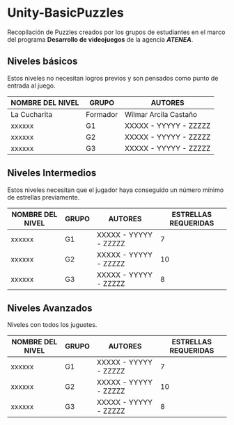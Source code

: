 # Unity-BasicPuzzles
Recopilación de Puzzles creados por los grupos de estudiantes en el marco del programa **Desarrollo de videojuegos** de la agencia **_ATENEA_**.  

## Niveles básicos
Estos niveles no necesitan logros previos y son pensados como punto de entrada al juego.  

| NOMBRE DEL NIVEL | GRUPO | AUTORES |
| ---------------- | ----- | ------- |
| La Cucharita     | Formador | Wilmar Arcila Castaño |
| xxxxxx           | G1    | XXXXX - YYYYY - ZZZZZ |
| xxxxxx           | G2    | XXXXX - YYYYY - ZZZZZ |
| xxxxxx           | G3    | XXXXX - YYYYY - ZZZZZ |  

## Niveles Intermedios
Estos niveles necesitan que el jugador haya conseguido un número mínimo de estrellas previamente.  

| NOMBRE DEL NIVEL | GRUPO | AUTORES | ESTRELLAS REQUERIDAS |
| ---------------- | ----- | ------- | -------------------- |
| xxxxxx           | G1    | XXXXX - YYYYY - ZZZZZ | 7 |
| xxxxxx           | G2    | XXXXX - YYYYY - ZZZZZ | 10 |
| xxxxxx           | G3    | XXXXX - YYYYY - ZZZZZ | 8 |  

## Niveles Avanzados
Niveles con todos los juguetes.  

| NOMBRE DEL NIVEL | GRUPO | AUTORES | ESTRELLAS REQUERIDAS |
| ---------------- | ----- | ------- | -------------------- |
| xxxxxx           | G1    | XXXXX - YYYYY - ZZZZZ | 7 |
| xxxxxx           | G2    | XXXXX - YYYYY - ZZZZZ | 10 |
| xxxxxx           | G3    | XXXXX - YYYYY - ZZZZZ | 8 |
